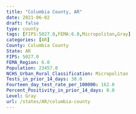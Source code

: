 ```yaml
---
title: "Columbia County, AR"
date: 2021-06-02
draft: false
type: county
tags: [FIPS:5027.0,FEMA:6.0,Micropolitan,Gray]
categories: [AR]
County: Columbia County
State: AR
FIPS: 5027.0
FEMA_Region: 6.0
Population: 23457.0
NCHS_Urban_Rural_Classification: Micropolitan
Tests_in_prior_14_days: 38.0
Fourteen_day_test_rate_per_100000: 162.0
Percent_Positivity_in_prior_14_days: 0.0
Level: Gray
url: /states/AR/columbia-county
---
```



